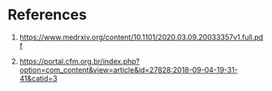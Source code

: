 # References

1. https://www.medrxiv.org/content/10.1101/2020.03.09.20033357v1.full.pdf

2. https://portal.cfm.org.br/index.php?option=com_content&view=article&id=27828:2018-09-04-19-31-41&catid=3

